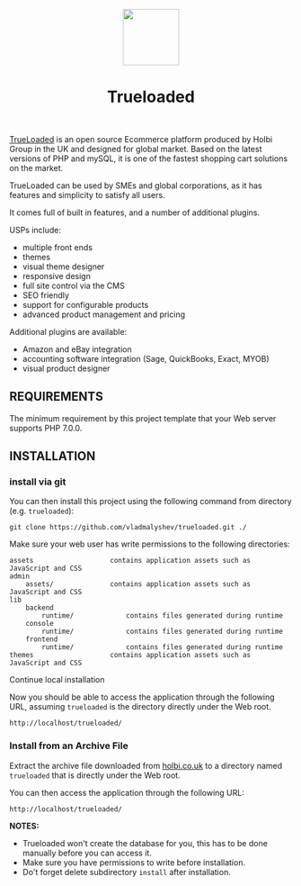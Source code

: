 <p align="center">
    <a href="https://github.com/vladmalyshev" target="_blank">
        <img src="https://www.trueloaded.co.uk/admin/themes/basic/img/Logo.svg" height="100px">
    </a>
    <h1 align="center">Trueloaded</h1>
    <br>
</p>

[TrueLoaded](https://www.trueloaded.co.uk/)  is  an  open  source  Ecommerce platform produced by Holbi Group in the UK and designed for global market.
Based  on  the  latest  versions  of  PHP  and mySQL, it is one of the fastest  shopping  cart  solutions  on  the market. 

TrueLoaded can be used by SMEs and global corporations, as it has features and simplicity to satisfy all users.

It comes full of built in features, and a number of additional plugins.

USPs include:
- multiple front ends
- themes
- visual theme designer
- responsive design
- full site control via the CMS
- SEO friendly
- support for configurable products
- advanced product management and pricing

Additional plugins are available:
- Amazon and eBay integration
- accounting software integration (Sage, QuickBooks, Exact, MYOB)
- visual product designer 

REQUIREMENTS
------------

The minimum requirement by this project template that your Web server supports PHP 7.0.0.


INSTALLATION
------------

### install via git

You can then install this project using the following command from directory (e.g. `trueloaded`):

~~~
git clone https://github.com/vladmalyshev/trueloaded.git ./ 
~~~

Make sure your web user has write permissions to the following directories:

```
assets                   contains application assets such as JavaScript and CSS
admin
    assets/              contains application assets such as JavaScript and CSS
lib
    backend
        runtime/             contains files generated during runtime
    console
        runtime/             contains files generated during runtime
    frontend
        runtime/             contains files generated during runtime
themes                   contains application assets such as JavaScript and CSS
```

Continue local installation

Now you should be able to access the application through the following URL, assuming `trueloaded` is the directory
directly under the Web root.

~~~
http://localhost/trueloaded/
~~~

### Install from an Archive File

Extract the archive file downloaded from [holbi.co.uk](https://www.holbi.co.uk/trueloaded_install.zip) to
a directory named `trueloaded` that is directly under the Web root.

You can then access the application through the following URL:

~~~
http://localhost/trueloaded/
~~~

**NOTES:**
- Trueloaded won't create the database for you, this has to be done manually before you can access it.
- Make sure you have permissions to write before installation.
- Do't forget delete subdirectory `install` after installation.